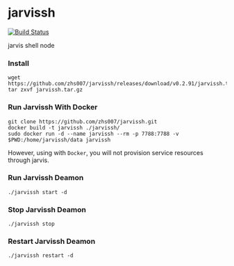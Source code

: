 # jarvissh
[![Build Status](https://travis-ci.org/zhs007/jarvissh.svg?branch=master)](https://travis-ci.org/zhs007/jarvissh)

jarvis shell node

### Install

```
wget https://github.com/zhs007/jarvissh/releases/download/v0.2.91/jarvissh.tar.gz
tar zxvf jarvissh.tar.gz
```

### Run Jarvissh With Docker

```
git clone https://github.com/zhs007/jarvissh.git
docker build -t jarvissh ./jarvissh/
sudo docker run -d --name jarvissh --rm -p 7788:7788 -v $PWD:/home/jarvissh/data jarvissh
```

However, using with ``Docker``, you will not provision service resources through jarvis.

### Run Jarvissh Deamon

```
./jarvissh start -d
```

### Stop Jarvissh Deamon

```
./jarvissh stop
```

### Restart Jarvissh Deamon

```
./jarvissh restart -d
```